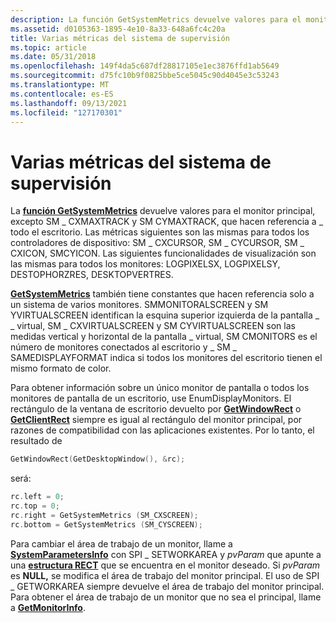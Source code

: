 ```yaml
---
description: La función GetSystemMetrics devuelve valores para el monitor principal, excepto SM \_ CXMAXTRACK y SM CYMAXTRACK, que hacen referencia a \_ todo el escritorio.
ms.assetid: d0105363-1895-4e10-8a33-648a6fc4c20a
title: Varias métricas del sistema de supervisión
ms.topic: article
ms.date: 05/31/2018
ms.openlocfilehash: 149f4da5c687df28817105e1ec3876ffd1ab5649
ms.sourcegitcommit: d75fc10b9f0825bbe5ce5045c90d4045e3c53243
ms.translationtype: MT
ms.contentlocale: es-ES
ms.lasthandoff: 09/13/2021
ms.locfileid: "127170301"
---
```

# <a name="multiple-monitor-system-metrics"></a>Varias métricas del sistema de supervisión

La [**función GetSystemMetrics**](/windows/win32/api/winuser/nf-winuser-getsystemmetrics) devuelve valores para el monitor principal, excepto SM \_ CXMAXTRACK y SM CYMAXTRACK, que hacen referencia a \_ todo el escritorio. Las métricas siguientes son las mismas para todos los controladores de dispositivo: SM \_ CXCURSOR, SM \_ CYCURSOR, SM \_ CXICON, SMCYICON. Las siguientes funcionalidades de visualización son las mismas para todos los monitores: LOGPIXELSX, LOGPIXELSY, DESTOPHORZRES, DESKTOPVERTRES.

[**GetSystemMetrics**](/windows/win32/api/winuser/nf-winuser-getsystemmetrics) también tiene constantes que hacen referencia solo a un sistema de varios monitores. SMMONITORALSCREEN y SM YVIRTUALSCREEN identifican la esquina superior izquierda de la pantalla \_ \_ virtual, SM \_ CXVIRTUALSCREEN y SM CYVIRTUALSCREEN son las medidas vertical y horizontal de la pantalla \_ virtual, SM CMONITORS es el número de monitores conectados al escritorio y \_ SM \_ SAMEDISPLAYFORMAT indica si todos los monitores del escritorio tienen el mismo formato de color.

Para obtener información sobre un único monitor de pantalla o todos los monitores de pantalla de un escritorio, use EnumDisplayMonitors. El rectángulo de la ventana de escritorio devuelto por [**GetWindowRect**](/windows/win32/api/winuser/nf-winuser-getwindowrect) o [**GetClientRect**](/windows/win32/api/winuser/nf-winuser-getclientrect) siempre es igual al rectángulo del monitor principal, por razones de compatibilidad con las aplicaciones existentes. Por lo tanto, el resultado de


```C++
GetWindowRect(GetDesktopWindow(), &rc);
```



será:


```C++
rc.left = 0; 
rc.top = 0; 
rc.right = GetSystemMetrics (SM_CXSCREEN); 
rc.bottom = GetSystemMetrics (SM_CYSCREEN);
```



Para cambiar el área de trabajo de un monitor, llame a [**SystemParametersInfo**](/windows/win32/api/winuser/nf-winuser-systemparametersinfoa) con SPI \_ SETWORKAREA y *pvParam* que apunte a una [**estructura RECT**](/previous-versions//dd162897(v=vs.85)) que se encuentra en el monitor deseado. Si *pvParam* es **NULL,** se modifica el área de trabajo del monitor principal. El uso de SPI \_ GETWORKAREA siempre devuelve el área de trabajo del monitor principal. Para obtener el área de trabajo de un monitor que no sea el principal, llame a [**GetMonitorInfo**](/windows/desktop/api/Winuser/nf-winuser-getmonitorinfoa).

 

 
